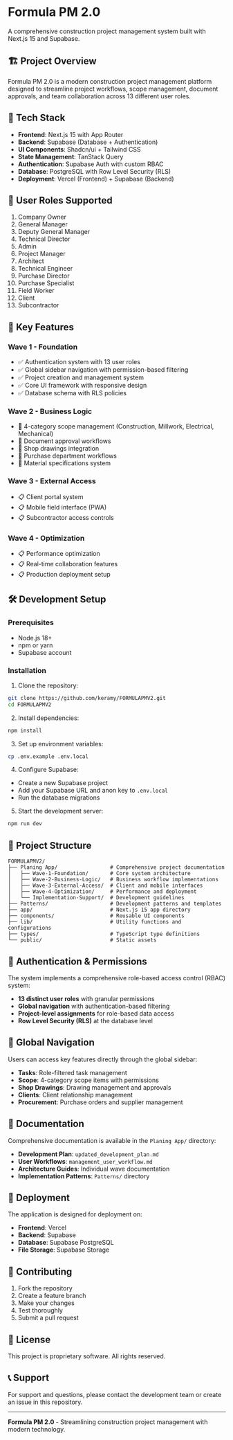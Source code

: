 # Formula PM 2.0

A comprehensive construction project management system built with Next.js 15 and Supabase.

## 🏗️ Project Overview

Formula PM 2.0 is a modern construction project management platform designed to streamline project workflows, scope management, document approvals, and team collaboration across 13 different user roles.

## 🚀 Tech Stack

- **Frontend**: Next.js 15 with App Router
- **Backend**: Supabase (Database + Authentication)
- **UI Components**: Shadcn/ui + Tailwind CSS
- **State Management**: TanStack Query
- **Authentication**: Supabase Auth with custom RBAC
- **Database**: PostgreSQL with Row Level Security (RLS)
- **Deployment**: Vercel (Frontend) + Supabase (Backend)

## 👥 User Roles Supported

1. Company Owner
2. General Manager
3. Deputy General Manager
4. Technical Director
5. Admin
6. Project Manager
7. Architect
8. Technical Engineer
9. Purchase Director
10. Purchase Specialist
11. Field Worker
12. Client
13. Subcontractor

## 🎯 Key Features

### Wave 1 - Foundation
- ✅ Authentication system with 13 user roles
- ✅ Global sidebar navigation with permission-based filtering
- ✅ Project creation and management system
- ✅ Core UI framework with responsive design
- ✅ Database schema with RLS policies

### Wave 2 - Business Logic
- 🔄 4-category scope management (Construction, Millwork, Electrical, Mechanical)
- 🔄 Document approval workflows
- 🔄 Shop drawings integration
- 🔄 Purchase department workflows
- 🔄 Material specifications system

### Wave 3 - External Access
- 📋 Client portal system
- 📋 Mobile field interface (PWA)
- 📋 Subcontractor access controls

### Wave 4 - Optimization
- 📋 Performance optimization
- 📋 Real-time collaboration features
- 📋 Production deployment setup

## 🛠️ Development Setup

### Prerequisites
- Node.js 18+ 
- npm or yarn
- Supabase account

### Installation

1. Clone the repository:
```bash
git clone https://github.com/keramy/FORMULAPMV2.git
cd FORMULAPMV2
```

2. Install dependencies:
```bash
npm install
```

3. Set up environment variables:
```bash
cp .env.example .env.local
```

4. Configure Supabase:
- Create a new Supabase project
- Add your Supabase URL and anon key to `.env.local`
- Run the database migrations

5. Start the development server:
```bash
npm run dev
```

## 📁 Project Structure

```
FORMULAPMV2/
├── Planing App/                 # Comprehensive project documentation
│   ├── Wave-1-Foundation/       # Core system architecture
│   ├── Wave-2-Business-Logic/   # Business workflow implementations
│   ├── Wave-3-External-Access/  # Client and mobile interfaces
│   ├── Wave-4-Optimization/     # Performance and deployment
│   └── Implementation-Support/  # Development guidelines
├── Patterns/                    # Development patterns and templates
├── app/                         # Next.js 15 app directory
├── components/                  # Reusable UI components
├── lib/                         # Utility functions and configurations
├── types/                       # TypeScript type definitions
└── public/                      # Static assets
```

## 🔐 Authentication & Permissions

The system implements a comprehensive role-based access control (RBAC) system:

- **13 distinct user roles** with granular permissions
- **Global navigation** with authentication-based filtering
- **Project-level assignments** for role-based data access
- **Row Level Security (RLS)** at the database level

## 🧭 Global Navigation

Users can access key features directly through the global sidebar:
- **Tasks**: Role-filtered task management
- **Scope**: 4-category scope items with permissions
- **Shop Drawings**: Drawing management and approvals
- **Clients**: Client relationship management
- **Procurement**: Purchase orders and supplier management

## 📖 Documentation

Comprehensive documentation is available in the `Planing App/` directory:

- **Development Plan**: `updated_development_plan.md`
- **User Workflows**: `management_user_workflow.md`
- **Architecture Guides**: Individual wave documentation
- **Implementation Patterns**: `Patterns/` directory

## 🚢 Deployment

The application is designed for deployment on:
- **Frontend**: Vercel
- **Backend**: Supabase
- **Database**: Supabase PostgreSQL
- **File Storage**: Supabase Storage

## 🤝 Contributing

1. Fork the repository
2. Create a feature branch
3. Make your changes
4. Test thoroughly
5. Submit a pull request

## 📝 License

This project is proprietary software. All rights reserved.

## 📞 Support

For support and questions, please contact the development team or create an issue in this repository.

---

**Formula PM 2.0** - Streamlining construction project management with modern technology.